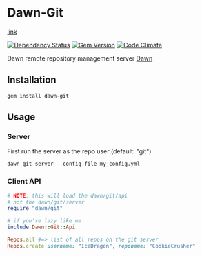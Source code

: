 Dawn-Git
========
[link](https://github.com/dawn/dawn-git)

[![Dependency Status](https://gemnasium.com/dawn/dawn-git.svg)](https://gemnasium.com/dawn/dawn-git)
[![Gem Version](https://badge.fury.io/rb/dawn-git.svg)](http://badge.fury.io/rb/dawn-git)
[![Code Climate](https://codeclimate.com/github/dawn/dawn-git.png)](https://codeclimate.com/github/dawn/dawn-git)

Dawn remote repository management server
[Dawn](https://github.com/dawn/dawn)

## Installation
```shell
gem install dawn-git
```

## Usage
### Server
First run the server as the repo user (default: "git")
```shell
dawn-git-server --config-file my_config.yml
```

### Client API
```ruby
# NOTE: this will load the dawn/git/api
# not the dawn/git/server
require "dawn/git"

# if you're lazy like me
include Dawn::Git::Api

Repos.all #=> list of all repos on the git server
Repos.create username: "IceDragon", reponame: "CookieCrusher"

```
